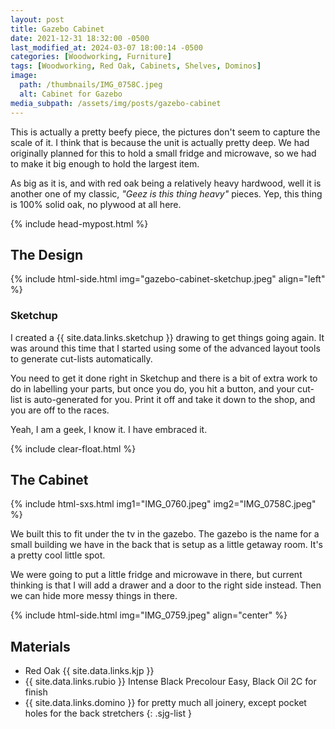 ```yaml
---
layout: post
title: Gazebo Cabinet
date: 2021-12-31 18:32:00 -0500
last_modified_at: 2024-03-07 18:00:14 -0500
categories: [Woodworking, Furniture]
tags: [Woodworking, Red Oak, Cabinets, Shelves, Dominos]
image:
  path: /thumbnails/IMG_0758C.jpeg
  alt: Cabinet for Gazebo
media_subpath: /assets/img/posts/gazebo-cabinet
---
```


This is actually a pretty beefy piece, the pictures don't seem to capture the scale of it. I think that is because the unit is actually pretty deep. We had originally planned for this to hold a small fridge and microwave, so we had to make it big enough to hold the largest item.

As big as it is, and with red oak being a relatively heavy hardwood, well it is another one of my classic, _"Geez is this thing heavy"_ pieces. Yep, this thing is 100% solid oak, no plywood at all here.

{% include head-mypost.html %}

## The Design

{% include html-side.html img="gazebo-cabinet-sketchup.jpeg" align="left" %}

### Sketchup

I created a {{ site.data.links.sketchup }} drawing to get things going again. It was around this time that I started using some of the advanced layout tools to generate cut-lists automatically.

You need to get it done right in Sketchup and there is a bit of extra work to do in labelling your parts, but once you do, you hit a button, and your cut-list is auto-generated for you. Print it off and take it down to the shop, and you are off to the races.

Yeah, I am a geek, I know it. I have embraced it.

{% include clear-float.html %}

## The Cabinet

{% include html-sxs.html img1="IMG_0760.jpeg" img2="IMG_0758C.jpeg" %}

We built this to fit under the tv in the gazebo. The gazebo is the name for a small building we have in the back that is setup as a little getaway room. It's a pretty cool little spot.

We were going to put a little fridge and microwave in there, but current thinking is that I will add a drawer and a door to the right side instead. Then we can hide more messy things in there.

{% include html-side.html img="IMG_0759.jpeg" align="center" %}

## Materials

- Red Oak {{ site.data.links.kjp }}
- {{ site.data.links.rubio }} Intense Black Precolour Easy, Black Oil 2C for finish
- {{ site.data.links.domino }} for pretty much all joinery, except pocket holes for the back stretchers
  {: .sjg-list }
